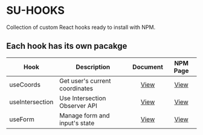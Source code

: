 # SU-HOOKS

Collection of custom React hooks ready to install with NPM.

## Each hook has its own pacakge

| Hook            | Description                    |                                    Document                                    |                             NPM Page                             |
| --------------- | ------------------------------ | :----------------------------------------------------------------------------: | :--------------------------------------------------------------: |
| useCoords       | Get user's current coordinates |    [View](https://github.com/hyesuhong/su-hooks/tree/main/useCoords#readme)    |    [View](https://www.npmjs.com/package/@su-hooks/use-coords)    |
| useIntersection | Use Intersection Observer API  | [View](https://github.com/hyesuhong/su-hooks/tree/main/useIntersection#readme) | [View](https://www.npmjs.com/package/@su-hooks/use-intersection) |
| useForm         | Manage form and input's state  |     [View](https://github.com/hyesuhong/su-hooks/tree/main/useForm#readme)     |     [View](https://www.npmjs.com/package/@su-hooks/use-form)     |
